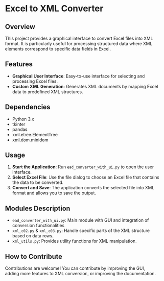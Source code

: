 # Excel to XML Converter

## Overview
This project provides a graphical interface to convert Excel files into XML format. It is particularly useful for processing structured data where XML elements correspond to specific data fields in Excel.

## Features
- **Graphical User Interface**: Easy-to-use interface for selecting and processing Excel files.
- **Custom XML Generation**: Generates XML documents by mapping Excel data to predefined XML structures.

## Dependencies
- Python 3.x
- tkinter
- pandas
- xml.etree.ElementTree
- xml.dom.minidom

## Usage
1. **Start the Application**: Run `ead_converter_with_ui.py` to open the user interface.
2. **Select Excel File**: Use the file dialog to choose an Excel file that contains the data to be converted.
3. **Convert and Save**: The application converts the selected file into XML format and allows you to save the output.

## Modules Description
- `ead_converter_with_ui.py`: Main module with GUI and integration of conversion functionalities.
- `xml_c02.py` & `xml_c03.py`: Handle specific parts of the XML structure based on data rows.
- `xml_utils.py`: Provides utility functions for XML manipulation.

## How to Contribute
Contributions are welcome! You can contribute by improving the GUI, adding more features to XML conversion, or improving the documentation.

